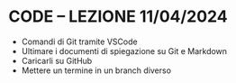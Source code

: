 # CODE – LEZIONE 11/04/2024
- Comandi di Git tramite VSCode
- Ultimare i documenti di spiegazione su Git e Markdown
- Caricarli su GitHub
- Mettere un termine in un branch diverso